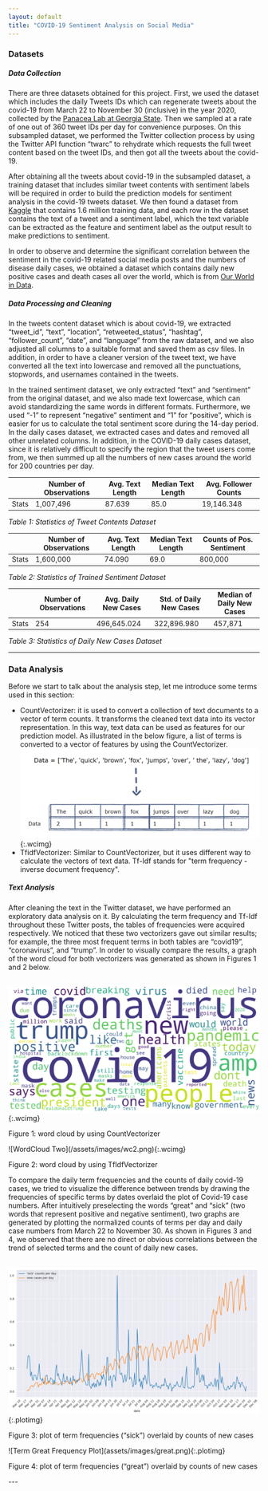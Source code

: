 ```yaml
---
layout: default
title: "COVID-19 Sentiment Analysis on Social Media"
---
```


### Datasets

##### Data Collection

There are three datasets obtained for this project. First, we used the dataset which includes the daily Tweets IDs which can regenerate tweets about the covid-19 from March 22 to November 30 (inclusive) in the year 2020, collected by the <a href='https://github.com/thepanacealab/covid19_twitter' target='_blank'>Panacea Lab at Georgia State</a>. Then we sampled at a rate of one out of 360 tweet IDs per day for convenience purposes. On this subsampled dataset, we performed the Twitter collection process by using the Twitter API function “twarc” to rehydrate which requests the full tweet content based on the tweet IDs, and then got all the tweets about the covid-19. 

After obtaining all the tweets about covid-19 in the subsampled dataset, a training dataset that includes similar tweet contents with sentiment labels will be required in order to build the prediction models for sentiment analysis in the covid-19 tweets dataset. We then found a dataset from <a href='https://www.kaggle.com/kazanova/sentiment140' target='_blank'>Kaggle</a> that contains 1.6 million training data, and each row in the dataset contains the text of a tweet and a sentiment label, which the text variable can be extracted as the feature and sentiment label as the output result to make predictions to sentiment.

In order to observe and determine the significant correlation between the sentiment in the  covid-19 related social media posts and the numbers of disease daily cases, we obtained a  dataset which contains daily new positive cases and death cases all over the world, which is from <a href='https://github.com/owid/covid-19-data/tree/master/public/data' target='_blank'>Our World in Data</a>. 

##### Data Processing and Cleaning

In the tweets content dataset which is about covid-19, we extracted “tweet_id”, “text”, “location”, “retweeted_status”, “hashtag”, “follower_count”, “date”, and “language” from the raw dataset, and we also adjusted all columns to a suitable format and saved them as csv files. In addition, in order to have a cleaner version of the tweet text, we have converted all the text into lowercase and removed all the punctuations, stopwords, and usernames contained in the tweets. 

In the trained sentiment dataset, we only extracted “text” and “sentiment” from the original dataset, and we also made text lowercase, which can avoid standardizing the same words in different formats. Furthermore, we used “-1” to represent “negative” sentiment and “1” for “positive”, which is easier for us to calculate the total sentiment score during the 14-day period. In the daily cases dataset, we extracted cases and dates and removed all other unrelated columns. In addition, in the COVID-19 daily cases dataset, since it is relatively difficult to specify the region that the tweet users come from, we then summed up all the numbers of new cases around the world for 200 countries per day. 
<br/>

<div class="tables" markdown="1">

|       | Number of Observations | Avg. Text Length  | Median Text Length | Avg. Follower Counts |
|-------|------------------------|-------------------|--------------------|----------------------|
| Stats | 1,007,496              | 87.639            | 85.0               | 19,146.348           |

*Table 1: Statistics of Tweet Contents Dataset*
<br/>

|       | Number of Observations | Avg. Text Length  | Median Text Length | Counts of Pos. Sentiment |
|-------|------------------------|-------------------|--------------------|--------------------------|
| Stats | 1,600,000              | 74.090            | 69.0               | 800,000                  |

*Table 2: Statistics of Trained Sentiment Dataset*
<br/>

|       | Number of Observations | Avg. Daily New Cases | Std. of Daily New Cases | Median of Daily New Cases |
|-------|------------------------|----------------------|-------------------------|---------------------------|
| Stats | 254                    | 496,645.024          | 322,896.980             | 457,871                   |

*Table 3: Statistics of Daily New Cases Dataset*
<br/>

</div>

---

### Data Analysis

Before we start to talk about the analysis step, let me introduce some terms used in this section:

- CountVectorizer: it is used to convert a collection of text documents to a vector of term counts. It transforms the cleaned text data into its vector representation. In this way, text data can be used as features for our prediction model. As illustrated in the below figure, a list of terms is converted to a vector of features by using the CountVectorizer.
![CountVectorizer](assets/images/cnt.png){:.wcimg}
- TfidfVectorizer: Similar to CountVectorizer, but it uses different way to calculate the vectors of text data. Tf-Idf stands for "term frequency - inverse document frequency".

##### Text Analysis

After cleaning the text in the Twitter dataset, we have performed an exploratory data analysis on it. By calculating the term frequency and Tf-Idf throughout these Twitter posts, the tables of frequencies were acquired respectively. We noticed that these two vectorizers gave out similar results; for example, the three most frequent terms in both tables are “covid19”, “coronavirus”, and “trump”. In order to visually compare the results, a graph of the word cloud for both vectorizers was generated as shown in Figures 1 and 2 below.
<br/>
<br/>

![WordCloud Two](/assets/images/wc1.png){:.wcimg}
<p class="caption">Figure 1: word cloud by using CountVectorizer</p>
![WordCloud Two](/assets/images/wc2.png){:.wcimg}
<p class="caption">Figure 2: word cloud by using TfIdfVectorizer</p>


To compare the daily term frequencies and the counts of daily covid-19 cases, we tried to visualize the difference between trends by drawing the frequencies of specific terms by dates overlaid the plot of Covid-19 case numbers. After intuitively preselecting the words “great” and “sick” (two words that represent positive and negative sentiment), two graphs are generated by plotting the normalized counts of terms per day and daily case numbers from March 22 to November 30. As shown in Figures 3 and 4, we observed that there are no direct or obvious correlations between the trend of selected terms and the count of daily new cases. 
<br/><br/>

![Term Sick Frequency Plot](assets/images/sick.png){:.plotimg}
<p class="caption">Figure 3: plot of term frequencies (“sick”) overlaid by counts of new cases</p>
![Term Great Frequency Plot](assets/images/great.png){:.plotimg}
<p class="caption">Figure 4: plot of term frequencies (“great”) overlaid by counts of new cases</p>
---